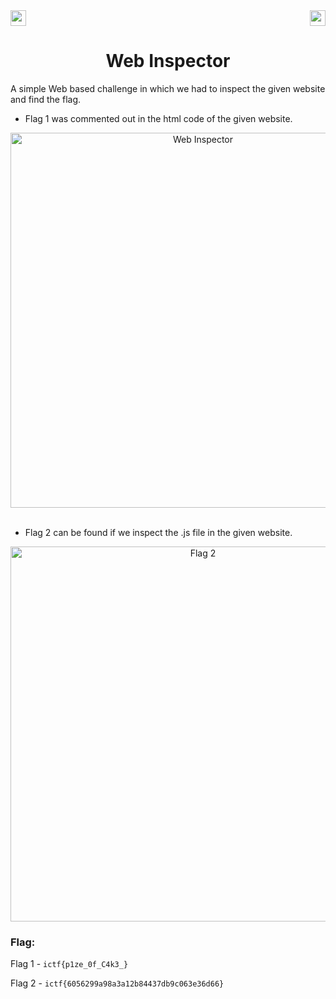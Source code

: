 <div>
   <a href="https://indy.ctf.eng.run/challenge/21"><img src="https://img.shields.io/badge/Web Inspector%20--%202-Click%20to%20Solve-green[700]" height="25"></a>
  <img src="https://img.shields.io/badge/Points%3A-100-red" align="right" height="25">
</div>

<div align="center">
<h1>Web Inspector</h1>
</div>

A simple Web based challenge in which we had to inspect the given website and find the flag.

- Flag 1 was commented out in the html code of the given website.

<div align="center">
  <img width="600" alt="Web Inspector" src="https://user-images.githubusercontent.com/91147942/175946011-6a9156df-afe5-4ddb-9f01-3aa4af90f45c.png">
  <br></br>
</div>


- Flag 2 can be found if we inspect the .js file in the given website.

<div align="center">

<img width="600" alt="Flag 2" src="https://user-images.githubusercontent.com/91147942/175946457-dac4e523-ae78-4759-8743-5fa02f362c26.png">

</div>

### Flag: 

Flag 1 - ```ictf{p1ze_0f_C4k3_}```

Flag 2 - ```ictf{6056299a98a3a12b84437db9c063e36d66}```